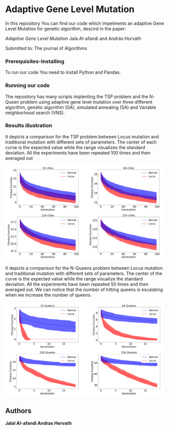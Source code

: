 # Adaptive Gene Level Mutation 

In this repository You can find our code which impelments an adaptive Gene Level Mutation for genetic algorithm, descird in the paper:

*Adaptive Gene Level Mutation*
Jala Al-afandi and András Horváth

Submitted to:
The journal of Algorithms

### Prerequisites-Installing
To run our code You need to install Python and Pandas.

### Running our code
The repository has  many scripts implenting the TSP problem and the N-Queen problem using adaptive gene level mutation over three different algorithm, genetic algorithm (GA), simulated annealing (SA) and Variable neighborhood search (VNS).

### Results illustration
It depicts a comparison for the TSP problem between Locus mutation and traditional mutation with different sets of parameters. The center of each curve is the expected value while the range visualizes the standard deviation. All the experiments have been repeated 100 times and then averaged out

<img src="https://raw.githubusercontent.com/Al-Afandi/Adaptive-Gene-Level-Mutation/master/tsp.png" width="500" height="300">

It depicts a comparison for the N-Queens problem between Locus mutation and traditional mutation with different sets of parameters. The center of the curve is the expected value while the range visualize the standard deviation. All the experiments have been repeated 50 times and then averaged out. We can notice that the number of hitting queens is escalating when we increase the number of queens.

<img src="https://raw.githubusercontent.com/Al-Afandi/Adaptive-Gene-Level-Mutation/master/n-queen.png" width="500" height="300">

## Authors
**Jalal Al-afandi 
Andras Horvath** 
